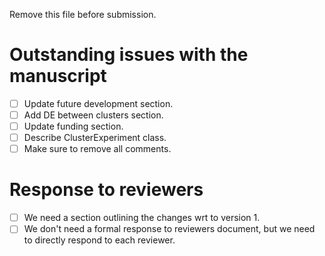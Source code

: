Remove this file before submission.

# Outstanding issues with the manuscript

- [ ] Update future development section.
- [ ] Add DE between clusters section.
- [ ] Update funding section.
- [ ] Describe ClusterExperiment class.
- [ ] Make sure to remove all comments.

# Response to reviewers

- [ ] We need a section outlining the changes wrt to version 1.
- [ ] We don't need a formal response to reviewers document, but we need to directly respond to each reviewer.
